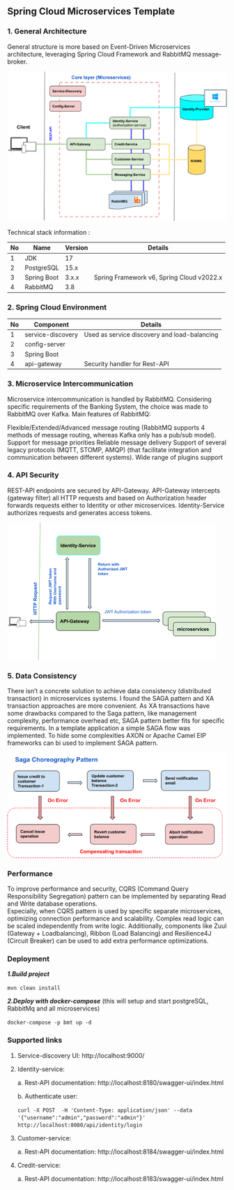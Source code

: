 ## Spring Cloud Microservices Template


### 1. General Architecture

General structure is more based on Event-Driven Microservices architecture, leveraging
Spring Cloud Framework and RabbitMQ message-broker.

![image2.png](docs%2Fimages%2Fimage2.png)



Technical stack information :

| No | Name        | Version | Details |
|----|-------------|---------|---------|
| 1  | JDK         | 17      |         |
| 2  | PostgreSQL  | 15.x    |         |
| 3  | Spring Boot | 3.x.x   |  Spring Framework v6, Spring Cloud v2022.x|
| 4  | RabbitMQ    | 3.8     |         |

###

### 2. Spring Cloud Environment

| No | Component  | Details |
|----|------------|----|
| 1  | service-discovery| Used as service discovery and load-balancing|
| 2  | config-server|    |
| 3  | Spring Boot |    |
| 4  | api-gateway| Security handler for Rest-API|

### 3. Microservice Intercommunication

  Microservice intercommunication is handled by RabbitMQ.
Considering specific requirements of the Banking System, the choice was made to RabbitMQ over Kafka.
Main features of RabbitMQ:

Flexible/Extended/Advanced message routing (RabbitMQ supports 4 methods of message routing, whereas Kafka only has a pub/sub model).
Support for message priorities
Reliable message delivery
Support of several legacy protocols (MQTT, STOMP, AMQP)
(that facilitate integration and communication between different systems).
Wide range of plugins support

### 4. API Security
REST-API endpoints are secured by API-Gateway. API-Gateway intercepts (gateway filter) all HTTP requests and based on Authorization header forwards requests either to Identity or other microservices. Identity-Service authorizes requests and generates access tokens.

![image3.png](docs%2Fimages%2Fimage3.png)

### 5. Data Consistency
There isn’t a concrete solution to achieve data consistency (distributed transaction)
in microservices systems. I found the SAGA pattern and XA transaction approaches are more convenient.  As XA transactions have some drawbacks compared to the Saga pattern, like management complexity, performance overhead etc, SAGA pattern better fits for specific requirements. In a template application a simple SAGA flow was implemented. To hide some complexities AXON or Apache Camel EIP  frameworks can bi used to implement SAGA pattern.

![image1.png](docs%2Fimages%2Fimage1.png)

### Performance

To improve performance and security, CQRS (Command Query Responsibility Segregation) pattern can be implemented by separating Read and Write database operations.  
Especially, when CQRS pattern is used by specific separate microservices, optimizing connection performance and scalability. Complex read logic can be scaled independently from write logic.
Additionally, components like Zuul (Gateway + Loadbalancing), Ribbon (Load Balancing) and Resilience4J (Circuit Breaker) can be used to add extra performance optimizations.

### Deployment

***1.Build project***

```mvn clean install```


***2.Deploy with docker-compose***
(this will setup and start postgreSQL, RabbitMq and all microservices)

```docker-compose -p bmt up -d```

### Supported links

1. Service-discovery UI: 
   http://localhost:9000/

2. Identity-service: 

    a. Rest-API documentation:
    http://localhost:8180/swagger-ui/index.html
    
    b. Authenticate user:


   ```curl -X POST  -H 'Content-Type: application/json' --data '{"username":"admin","password":"admin"}' http://localhost:8080/api/identity/login```

3. Customer-service:

   a. Rest-API documentation:
   http://localhost:8184/swagger-ui/index.html

4. Credit-service:

   a. Rest-API documentation:
   http://localhost:8183/swagger-ui/index.html

